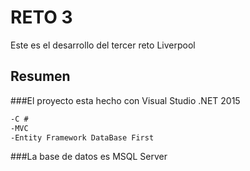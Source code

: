 # RETO 3

Este es el desarrollo del tercer reto Liverpool

## Resumen

###El proyecto esta hecho con Visual Studio .NET 2015 

```markdown
-C # 
-MVC
-Entity Framework DataBase First
```

###La base de datos es MSQL Server 

